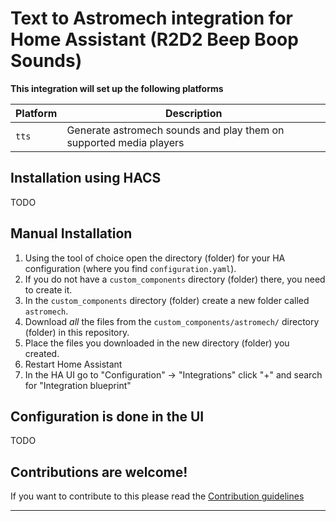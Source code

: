 # Text to Astromech integration for Home Assistant (R2D2 Beep Boop Sounds)

**This integration will set up the following platforms**

Platform | Description
-- | --
`tts` | Generate astromech sounds and play them on supported media players

## Installation using HACS

TODO

## Manual Installation

1. Using the tool of choice open the directory (folder) for your HA configuration (where you find `configuration.yaml`).
1. If you do not have a `custom_components` directory (folder) there, you need to create it.
1. In the `custom_components` directory (folder) create a new folder called `astromech`.
1. Download _all_ the files from the `custom_components/astromech/` directory (folder) in this repository.
1. Place the files you downloaded in the new directory (folder) you created.
1. Restart Home Assistant
1. In the HA UI go to "Configuration" -> "Integrations" click "+" and search for "Integration blueprint"

## Configuration is done in the UI

TODO

## Contributions are welcome!

If you want to contribute to this please read the [Contribution guidelines](CONTRIBUTING.md)

***
